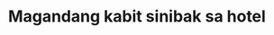 ---
layout: post
title: Magandang kabit sinibak sa hotel
duration: '01:26'
view: 305
rate: 2
video: 'https://flashservice.xvideos.com/embedframe/26508065'
category: 
 - pinay
 - beautiful
 - rough
tags: 
 - pinay-sex
 - nagparaos
 - nene
 - mokong
 - fucked
 - jackpot
 - flawless
 - hotel
priority: 0.9
changefreq: daily
---